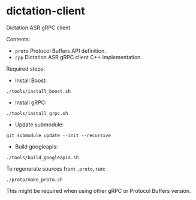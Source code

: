 # dictation-client
Dictation ASR gRPC client

Contents:  
- `proto`   Protocol Buffers API definition.  
- `cpp`     Dictation ASR gRPC client C++ implementation.  

Required steps:
- Install Boost:
```
./tools/install_boost.sh
```
- Install gRPC:
```
./tools/install_grpc.sh
```
- Update submodule:
```
git submodule update --init --recursive
```
- Build googleapis:
```
./tools/build_googleapis.sh
```

To regenerate sources from `.proto`, run:
```
./proto/make_proto.sh
```
This might be required when using other gRPC or Protocol Buffers version.
